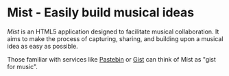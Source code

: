 Mist - Easily build musical ideas
=================================

*Mist* is an HTML5 application designed to facilitate musical collaboration.
It aims to make the process of capturing, sharing, and building upon a musical
idea as easy as possible.

Those familiar with services like [Pastebin](http://pastebin.com/) or
[Gist](https://gist.github.com/) can think of Mist as "gist for music".
